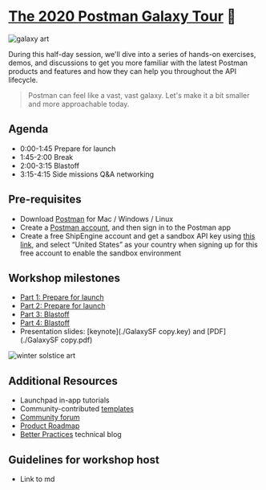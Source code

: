 # [The 2020 Postman Galaxy Tour](https://www.postman.com/galaxy-tour-2020) 🚀

![[galaxy art](https://github.com/postmanlabs/galaxy-workshop/blob/master/galaxyBanner.png?raw=true)](https://github.com/postmanlabs/galaxy-workshop/blob/master/galaxyBanner.png?raw=true)

During this half-day session, we'll dive into a series of hands-on exercises, demos, and discussions to get you more familiar with the latest Postman products and features and how they can help you throughout the API lifecycle.

> Postman can feel like a vast, vast galaxy.
> Let's make it a bit smaller and more approachable today.

## Agenda

- 0:00-1:45 Prepare for launch
- 1:45-2:00 Break
- 2:00-3:15 Blastoff
- 3:15-4:15 Side missions Q&A networking

## Pre-requisites

- Download [Postman](https://www.postman.com/downloads/) for Mac / Windows / Linux
- Create a [Postman account](https://learning.postman.com/docs/postman/launching-postman/postman-account/#signing-up-for-a-postman-account), and then sign in to the Postman app
- Create a free ShipEngine account and get a sandbox API key using [this link](https://shipengine.com/postman), and select “United States” as your country when signing up for this free account to enable the sandbox environment

## Workshop milestones

- [Part 1: Prepare for launch](./part1-PrepareForLaunch.md)
- [Part 2: Prepare for launch](./part2-PrepareForLaunch.md)
- [Part 3: Blastoff](./part3-Blastoff.md)
- [Part 4: Blastoff](./part4-Blastoff.md)
- Presentation slides: [keynote](./GalaxySF copy.key) and [PDF](./GalaxySF copy.pdf)

![[winter solstice art](https://apod.nasa.gov/apod/image/1712/WinterSolsticeMW_Seip.jpg)](https://apod.nasa.gov/apod/image/1712/WinterSolsticeMW_Seip.jpg)

## Additional Resources

- Launchpad in-app tutorials
- Community-contributed [templates](https://learning.getpostman.com/docs/postman_for_publishers/postman_templates/add_templates)
- [Community forum](https://community.getpostman.com/)
- [Product Roadmap](https://trello.com/b/4N7PnHAz/postman-roadmap-for-developers)
- [Better Practices](https://medium.com/better-practices) technical blog

## Guidelines for workshop host

- Link to md
